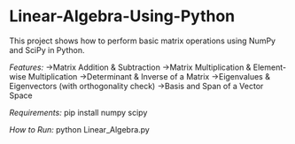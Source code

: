 # Linear-Algebra-Using-Python

This project shows how to perform basic matrix operations using NumPy and SciPy in Python.

*Features:*
->Matrix Addition & Subtraction
->Matrix Multiplication & Element-wise Multiplication
->Determinant & Inverse of a Matrix
->Eigenvalues & Eigenvectors (with orthogonality check)
->Basis and Span of a Vector Space

*Requirements:*
                pip install numpy scipy

*How to Run:*
                python Linear_Algebra.py
